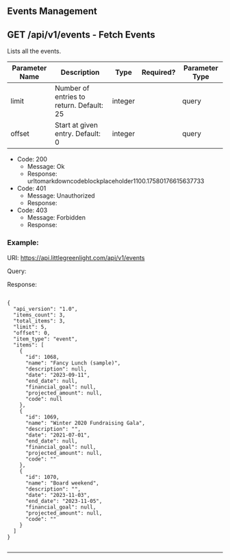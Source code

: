 Events Management
-----------------

GET /api/v1/events - Fetch Events
---------------------------------

Lists all the events.


|Parameter Name|Description                             |Type   |Required?|Parameter Type|
|--------------|----------------------------------------|-------|---------|--------------|
|limit         |Number of entries to return. Default: 25|integer|         |query         |
|offset        |Start at given entry. Default: 0        |integer|         |query         |




* Code: 200
  * Message: Ok
  * Response:                 urltomarkdowncodeblockplaceholder1100.17580176615637733              
* Code: 401
  * Message: Unauthorized
  * Response: 
* Code: 403
  * Message: Forbidden
  * Response: 


### Example:

URI: https://api.littlegreenlight.com/api/v1/events

Query:

Response:

```
                  
{
  "api_version": "1.0",
  "items_count": 3,
  "total_items": 3,
  "limit": 5,
  "offset": 0,
  "item_type": "event",
  "items": [
    {
      "id": 1068,
      "name": "Fancy Lunch (sample)",
      "description": null,
      "date": "2023-09-11",
      "end_date": null,
      "financial_goal": null,
      "projected_amount": null,
      "code": null
    },
    {
      "id": 1069,
      "name": "Winter 2020 Fundraising Gala",
      "description": "",
      "date": "2021-07-01",
      "end_date": null,
      "financial_goal": null,
      "projected_amount": null,
      "code": ""
    },
    {
      "id": 1070,
      "name": "Board weekend",
      "description": "",
      "date": "2023-11-03",
      "end_date": "2023-11-05",
      "financial_goal": null,
      "projected_amount": null,
      "code": ""
    }
  ]
}
                
```


* * *

